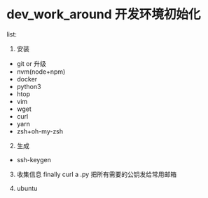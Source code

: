 # dev_work_around  开发环境初始化

list:
1. 安装
- git or 升级
- nvm(node+npm)
- docker
- python3
- htop
- vim
- wget
- curl
- yarn
- zsh+oh-my-zsh

2. 生成
- ssh-keygen

3. 收集信息
finally curl a .py 把所有需要的公钥发给常用邮箱


1. ubuntu
